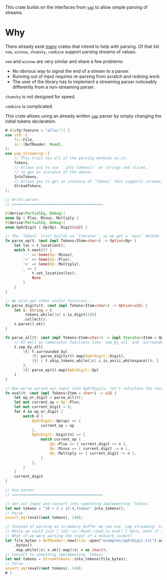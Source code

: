 This crate builds on the interfaces from [`yap`](crates.io/crates/yap) to allow simple parsing of streams.

# Why

There already exist [many](https://github.com/rosetta-rs/parse-rosetta-rs) crates that intend to help with parsing.
Of that list `nom`, `winnow`, `chumsky`, `combine` support parsing streams of values.

`nom` and `winnow` are very similar and share a few problems:
- No obvious way to signal the end of a stream to a parser.
- Running out of input requires re-parsing from scratch and redoing work.
- The user of the library has to implement a streaming parser noticeably differently from a non-streaming parser.

`chumsky` is not designed for speed.

`combine` is complicated.

This crate allows using an already written [`yap`](crates.io/crates/yap) parser by simply changing the initial tokens declaration.

```rust
# #[cfg(feature = "alloc")] {
use std::{
    fs::File,
    io::{BufReader, Read},
};
use yap_streaming::{
    // This trait has all of the parsing methods on it:
    Tokens,
    // Allows you to use `.into_tokens()` on strings and slices,
    // to get an instance of the above:
    IntoTokens,
    // Allows you to get an instance of `Tokens` that supports streams:
    StreamTokens,
};

// Write parser
// =========================================

#[derive(PartialEq, Debug)]
enum Op { Plus, Minus, Multiply }
#[derive(PartialEq, Debug)]
enum OpOrDigit { Op(Op), Digit(u32) }

// The `Tokens` trait builds on `Iterator`, so we get a `next` method.
fn parse_op(t: &mut impl Tokens<Item=char>) -> Option<Op> {
    let loc = t.location();
    match t.next()? {
        '-' => Some(Op::Minus),
        '+' => Some(Op::Plus),
        'x' => Some(Op::Multiply),
        _ => {
            t.set_location(loc);
            None
        }
    }
}

// We also get other useful functions..
fn parse_digits(t: &mut impl Tokens<Item=char>) -> Option<u32> {
    let s: String = t
        .tokens_while(|c| c.is_digit(10))
        .collect();
    s.parse().ok()
}

fn parse_all(t: &mut impl Tokens<Item=char>) -> impl Iterator<Item = OpOrDigit> + '_ {
    // As well as combinator functions like `sep_by_all` and `surrounded_by`..
    t.sep_by_all(
        |t| t.surrounded_by(
            |t| parse_digits(t).map(OpOrDigit::Digit),
            |t| { t.skip_tokens_while(|c| c.is_ascii_whitespace()); }
        ),
        |t| parse_op(t).map(OpOrDigit::Op)
    )
}

// Now we've parsed our input into OpOrDigits, let's calculate the result..
fn eval(t: &mut impl Tokens<Item = char>) -> u32 {
    let op_or_digit = parse_all(t);
    let mut current_op = Op::Plus;
    let mut current_digit = 0;
    for d in op_or_digit {
        match d {
            OpOrDigit::Op(op) => {
                current_op = op
            },
            OpOrDigit::Digit(n) => {
                match current_op {
                    Op::Plus => { current_digit += n },
                    Op::Minus => { current_digit -= n },
                    Op::Multiply => { current_digit *= n },
                }
            },
        }
    }
    current_digit
}

// Use parser
// =========================================

// Get our input and convert into something implementing `Tokens`
let mut tokens = "10 + 2 x 12-4,foobar".into_tokens();
// Parse
assert_eq!(eval(&mut tokens), 140);

// Instead of parsing an in-memory buffer we can use `yap_streaming` to parse a stream.
// While we could just [`std::io::Read::read_to_end()`] here, what if the file was too large to fit in memory?
// What if we were parsing the input of a network socket?
let file_bytes = BufReader::new(File::open("examples/opOrDigit.txt").unwrap())
    .bytes()
    .map_while(|x| x.ok().map(|x| x as char));
// Convert to something implementing `Tokens`
let mut tokens = StreamTokens::into_tokens(file_bytes);
// Parse
assert_eq!(eval(&mut tokens), 140);
# }
```
